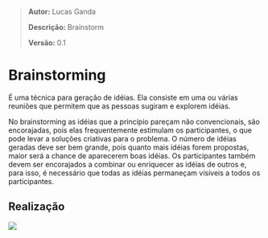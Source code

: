 > **Autor:** Lucas Ganda
>
> **Descrição:** Brainstorm
>
> **Versão:** 0.1

# Brainstorming

É uma técnica para geração de idéias. Ela consiste em uma ou várias reuniões que permitem que as pessoas sugiram e explorem idéias.

No brainstorming as idéias que a princípio pareçam não convencionais, são encorajadas, pois elas frequentemente estimulam os participantes, o que pode levar a soluções criativas para o problema. O número de idéias geradas deve ser bem grande, pois quanto mais idéias forem propostas, maior será a chance de aparecerem boas idéias. Os participantes também devem ser encorajados a combinar ou enriquecer as idéias de outros e, para isso, é necessário que todas as idéias permaneçam visíveis a todos os participantes.

## Realização

![](https://i.imgur.com/j8rxyTU.png)
